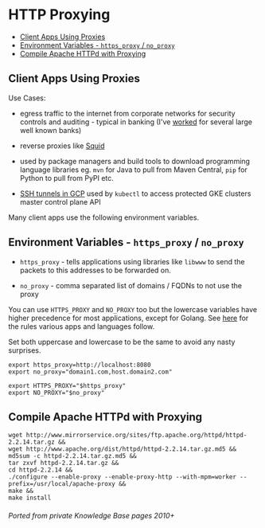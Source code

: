 # HTTP Proxying

<!-- INDEX_START -->

- [Client Apps Using Proxies](#client-apps-using-proxies)
- [Environment Variables - `https_proxy` / `no_proxy`](#environment-variables---httpsproxy--noproxy)
- [Compile Apache HTTPd with Proxying](#compile-apache-httpd-with-proxying)

<!-- INDEX_END -->

## Client Apps Using Proxies

Use Cases:

- egress traffic to the internet from corporate networks for security controls and auditing - typical in banking
(I've [worked](https://www.linkedin.com/in/HariSekhon) for several large well known banks)


- reverse proxies like [Squid](https://www.squid-cache.org/)


- used by package managers and build tools to download programming language libraries eg. `mvn` for Java to pull from
Maven Central, `pip` for Python to pull from PyPI etc.


- [SSH tunnels in GCP](ssh-tunnelling.md#gcp) used by `kubectl` to access protected GKE clusters master control plane API

Many client apps use the following environment variables.

## Environment Variables - `https_proxy` / `no_proxy`

- `https_proxy` - tells applications using libraries like `libwww` to send the packets to this addresses to be
  forwarded
  on.

- `no_proxy` - comma separated list of domains / FQDNs to not use the proxy

You can use `HTTPS_PROXY` and `NO_PROXY` too but the lowercase variables have higher precedence for most applications,
except for Golang. See [here](https://about.gitlab.com/blog/2021/01/27/we-need-to-talk-no-proxy/) for the rules
various apps and languages follow.

Set both uppercase and lowercase to be the same to avoid any nasty surprises.

```shell
export https_proxy=http://localhost:8080
export no_proxy="domain1.com,host.domain2.com"

export HTTPS_PROXY="$https_proxy"
export NO_PROXY="$no_proxy"
```

## Compile Apache HTTPd with Proxying

```shell
wget http://www.mirrorservice.org/sites/ftp.apache.org/httpd/httpd-2.2.14.tar.gz &&
wget http://www.apache.org/dist/httpd/httpd-2.2.14.tar.gz.md5 &&
md5sum -c httpd-2.2.14.tar.gz.md5 &&
tar zxvf httpd-2.2.14.tar.gz &&
cd httpd-2.2.14 &&
./configure --enable-proxy --enable-proxy-http --with-mpm=worker --prefix=/usr/local/apache-proxy &&
make &&
make install
```

###### Ported from private Knowledge Base pages 2010+
